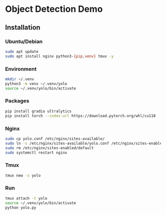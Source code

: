 # Object Detection Demo

## Installation

### Ubuntu/Debian

```bash
sudo apt update
sudo apt install nginx python3-{pip,venv} tmux -y
```

### Environment

```bash
mkdir ~/.venv
python3 -m venv ~/.venv/yolo
source ~/.venv/yolo/bin/activate
```

### Packages

```bash
pip install gradio ultralytics
pip install torch --index-url https://download.pytorch.org/whl/cu118
```

### Nginx

```bash
sudo cp yolo.conf /etc/nginx/sites-available/
sudo ln -s /etc/nginx/sites-available/yolo.conf /etc/nginx/sites-enabled/
sudo rm /etc/nginx/sites-enabled/default
sudo systemctl restart nginx
```

### Tmux

```bash
tmux new -s yolo
```

### Run

```bash
tmux attach -t yolo
source ~/.venv/yolo/bin/activate
python yolo.py
```
